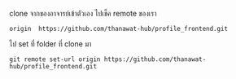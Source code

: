 clone จากของอาจารย์เข้าตัวเอง
ไปเช็ค remote ของเรา
```
origin  https://github.com/thanawat-hub/profile_frontend.git 
```
ไป set ที่ folder ที่ clone มา
```commandline
git remote set-url origin https://github.com/thanawat-hub/profile_frontend.git
```

